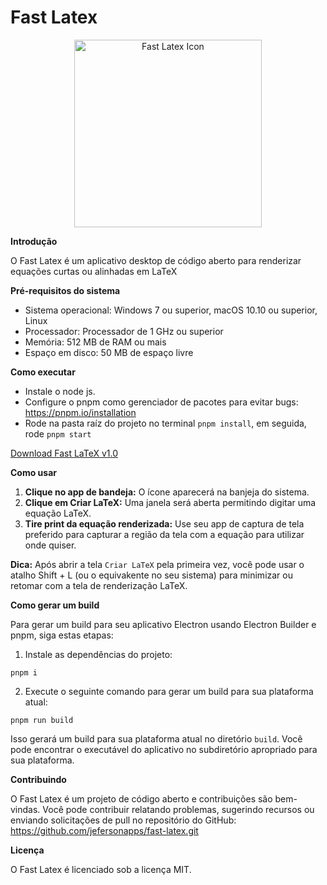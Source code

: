 # Fast Latex

<p align="center">
  <img src="https://raw.githubusercontent.com/jefersonapps/fast-latex/main/public/icon.png" alt="Fast Latex Icon" width="300"/>
</p>

**Introdução**

O Fast Latex é um aplicativo desktop de código aberto para renderizar equações curtas ou alinhadas em LaTeX

**Pré-requisitos do sistema**

- Sistema operacional: Windows 7 ou superior, macOS 10.10 ou superior, Linux
- Processador: Processador de 1 GHz ou superior
- Memória: 512 MB de RAM ou mais
- Espaço em disco: 50 MB de espaço livre

**Como executar**

- Instale o node js.
- Configure o pnpm como gerenciador de pacotes para evitar bugs: https://pnpm.io/installation
- Rode na pasta raíz do projeto no terminal `pnpm install`, em seguida, rode `pnpm start`

[Download Fast LaTeX v1.0](https://github.com/jefersonapps/fast-latex/releases/download/v1.0/fast-latex-v1.0-linux-x64.zip)

**Como usar**

1. **Clique no app de bandeja:** O ícone aparecerá na banjeja do sistema.
2. **Clique em Criar LaTeX:** Uma janela será aberta permitindo digitar uma equação LaTeX.
3. **Tire print da equação renderizada:** Use seu app de captura de tela preferido para capturar a região da tela com a equação para utilizar onde quiser.

**Dica:** Após abrir a tela `Criar LaTeX` pela primeira vez, você pode usar o atalho Shift + L (ou o equivakente no seu sistema) para minimizar ou retomar com a tela de renderização LaTeX.

**Como gerar um build**

Para gerar um build para seu aplicativo Electron usando Electron Builder e pnpm, siga estas etapas:

1. Instale as dependências do projeto:

```
pnpm i
```

2. Execute o seguinte comando para gerar um build para sua plataforma atual:

```
pnpm run build
```

Isso gerará um build para sua plataforma atual no diretório `build`. Você pode encontrar o executável do aplicativo no subdiretório apropriado para sua plataforma.

**Contribuindo**

O Fast Latex é um projeto de código aberto e contribuições são bem-vindas. Você pode contribuir relatando problemas, sugerindo recursos ou enviando solicitações de pull no repositório do GitHub: https://github.com/jefersonapps/fast-latex.git

**Licença**

O Fast Latex é licenciado sob a licença MIT.
